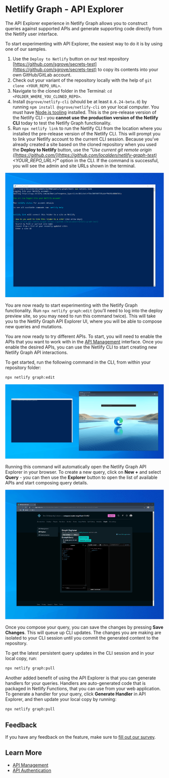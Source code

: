 # Netlify Graph - API Explorer

The API Explorer experience in Netlify Graph allows you to construct queries against supported APIs and generate supporting code directly from the Netlify user interface.

To start experimenting with API Explorer, the easiest way to do it is by using one of our samples.

1. Use the `Deploy to Netlify` button on our test repository [https://github.com/sgrove/secrets-test](https://github.com/sgrove/secrets-test) to copy its contents into your own GitHub/GitLab account.
2. Check out your variant of the repository locally with the help of `git clone <YOUR_REPO_URL>`.
3. Navigate to the cloned folder in the Terminal: `cd <FOLDER_WHERE_YOU_CLONED_REPO>`.
4. Install `@sgrove/netlify-cli` (should be at least `8.6.24-beta.0`) by running `npm install @sgrove/netlify-cli` on your local computer. You must have [Node.js tooling](https://nodejs.org/en/download/) installed. This is the pre-release version of the Netlify CLI - you **cannot use the production version of the Netlify CLI** today to test the Netlify Graph functionality.
5. Run `npx netlify link` to run the Netlify CLI from the location where you installed the pre-release version of the Netlify CLI. This will prompt you to link your Netlify account to the current CLI session. Because you’ve already created a site based on the cloned repository when you used the **Deploy to Netlify** button, use the “*Use current git remote origin ([https://github.com/](https://github.com/localden/netlify-graph-test)<YOUR_REPO_URL>)***”** option in the CLI. If the command is successful, you will see the admin and site URLs shown in the terminal.

![Linking Netlify Graph from the PowerShell console on Windows](../../../media/graph/terminal-graph-status.gif)

You are now ready to start experimenting with the Netlify Graph functionality. Run `npx netlify graph:edit` (you’ll need to log into the deploy preview site, so you may need to run this command twice). This will take you to the Netlify Graph API Explorer UI, where you will be able to compose new queries and mutations.

You are now ready to try different APIs. To start, you will need to enable the APIs that you want to work with in the [API Management](api-management.md) interface. Once you enable the desired APIs, you can use the Netlify CLI to start creating new Netlify Graph API interactions.

To get started, run the following command in the CLI, from within your repository folder:

```bash
npx netlify graph:edit
```

![Kickstarting Netlify Graph editing from the CLI](../../../media/graph/edit-graph.gif)

Running this command will automatically open the Netlify Graph API Explorer in your browser. To create a new query, click on **New +** and select **Query** - you can then use the **Explorer** button to open the list of available APIs and start composing query details.

![Using the API Explorer in Netlify Graph](../../../media/graph/graph-explorer.gif)

Once you compose your query, you can save the changes by pressing **Save Changes**. This will queue up CLI updates. The changes you are making are isolated to your CLI session until you commit the generated content to the repository.

To get the latest persistent query updates in the CLI session and in your local copy, run:

```bash
npx netlify graph:pull
```

Another added benefit of using the API Explorer is that you can generate handlers for your queries. Handlers are auto-generated code that is packaged in Netlify Functions, that you can use from your web application. To generate a handler for your query, click **Generate Handler** in API Explorer, and then update your local copy by running:

```bash
npx netlify graph:pull
```

## Feedback

If you have any feedback on the feature, make sure to [fill out our survey](https://ntl.fyi/apiauthsurvey).

## Learn More

- [API Management](api-management.md)
- [API Authentication](api-authentication.md)
